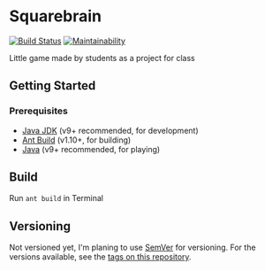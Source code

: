 # Squarebrain

[![Build Status](https://travis-ci.org/micschwarz/Squarebrains2.svg?branch=master)](https://travis-ci.org/micschwarz/Squarebrains2)
[![Maintainability](https://api.codeclimate.com/v1/badges/bb26461ef93c9dbc8a7f/maintainability)](https://codeclimate.com/github/micschwarz/Squarebrains2/maintainability)

Little game made by students as a project for class 

## Getting Started
### Prerequisites

* [Java JDK](http://www.oracle.com/technetwork/java/javase/downloads/jdk9-downloads-3848520.html) (v9+ recommended, for development)
* [Ant Build](http://ant.apache.org/) (v1.10+, for building)
* [Java](https://www.java.com/de/download/) (v9+ recommended, for playing)

## Build

Run `ant build` in Terminal

## Versioning

Not versioned yet, I'm planing to use [SemVer](http://semver.org/) for versioning. For the versions available, see the [tags on this repository](https://github.com/your/project/tags). 